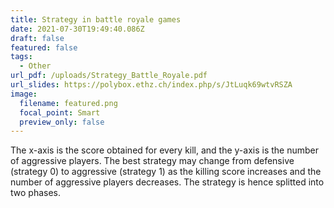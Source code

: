 ```yaml
---
title: Strategy in battle royale games
date: 2021-07-30T19:49:40.086Z
draft: false
featured: false
tags:
  - Other
url_pdf: /uploads/Strategy_Battle_Royale.pdf
url_slides: https://polybox.ethz.ch/index.php/s/JtLuqk69wtvRSZA
image:
  filename: featured.png
  focal_point: Smart
  preview_only: false
---
```

The x-axis is the score obtained for every kill, and the y-axis is the number of aggressive players. The best strategy may change from defensive (strategy 0) to aggressive (strategy 1) as the killing score increases and the number of aggressive players decreases. The strategy is hence splitted into two phases.
